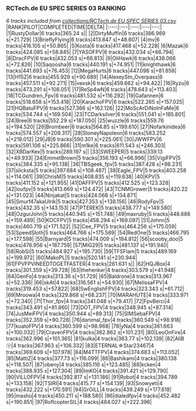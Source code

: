 ### RCTech.de EU SPEC SERIES 03 RANKING
*6 tracks included from [collections/RCTech.de EU SPEC SERIES 03.csv](/collections/RCTech.de%20EU%20SPEC%20SERIES%2003.csv)*
|RANK|PILOT|COMPLETED|TIME|DELTA|
|:---:|:---|:---:|:---|---:|
|1|RustyDollar|6 tracks|365.24 s||
|2|DirtyMuffin|6 tracks|386.969 s|+21.729|
|3|BrieflyFlying|6 tracks|413.847 s|+48.607|
|4|mv|6 tracks|416.105 s|+50.865|
|5|Kosta|6 tracks|417.468 s|+52.228|
|6|Mazak|6 tracks|424.085 s|+58.845|
|7|YASOFPV|6 tracks|432.034 s|+66.794|
|8|DracFPV|6 tracks|432.053 s|+66.813|
|9|OliHawk|6 tracks|438.066 s|+72.826|
|10|Saqoosha|6 tracks|440.191 s|+74.951|
|11|knighthawk|6 tracks|441.693 s|+76.453|
|12|MegaHurts|6 tracks|447.098 s|+81.858|
|13|H15Z|6 tracks|455.929 s|+90.689|
|14|AlexeyStn_Overpass|6 tracks|457.511 s|+92.271|
|15|vexsk|6 tracks|459.662 s|+94.422|
|16|Ryżu|6 tracks|473.291 s|+108.051|
|17|ReSp4wN|6 tracks|478.643 s|+113.403|
|18|TCGundren_Fpv|6 tracks|481.532 s|+116.292|
|19|Gafannen|6 tracks|518.658 s|+153.418|
|20|KarachoFPV|6 tracks|522.265 s|+157.025|
|21|HQBatuFPV|6 tracks|527.366 s|+162.126|
|22|MoScArDiNoInFaMe|6 tracks|534.744 s|+169.504|
|23|TCDarksilver|6 tracks|551.041 s|+185.801|
|24|Bree|6 tracks|552.29 s|+187.050|
|25|wuzzle|6 tracks|559.76 s|+194.520|
|26|Brombeer|6 tracks|564.85 s|+199.610|
|27|Nofarkinidea|6 tracks|574.557 s|+209.317|
|28|StoneyNapoleon|6 tracks|583.252 s|+218.012|
|29|JB|6 tracks|590.301 s|+225.061|
|30|JWWFPV|6 tracks|591.106 s|+225.866|
|31|m1ke|6 tracks|611.543 s|+246.303|
|32|XBDarKex|5 tracks|289.197 s||
|33|SWEEPER|5 tracks|339.13 s|+49.933|
|34|EmmetBrown|5 tracks|356.193 s|+66.996|
|35|VigiFPV|5 tracks|384.335 s|+95.138|
|36|TBSgeek_fpv|5 tracks|387.428 s|+98.231|
|37|slicksta|5 tracks|397.684 s|+108.487|
|38|Eagle_FPV|5 tracks|403.258 s|+114.061|
|39|ChrisM|5 tracks|408.835 s|+119.638|
|40|KPV|5 tracks|411.152 s|+121.955|
|41|DAFFPV|5 tracks|412.525 s|+123.328|
|42|loufpv|5 tracks|413.669 s|+124.472|
|43|TCNMGrower|5 tracks|420.22 s|+131.023|
|44|Ninjakat|5 tracks|424.068 s|+134.871|
|45|Smurf47akaUlrik|5 tracks|427.353 s|+138.156|
|46|RodyFpv|5 tracks|432.35 s|+143.153|
|47|PTEREK|5 tracks|438.777 s|+149.580|
|48|OzgurJohn|5 tracks|440.945 s|+151.748|
|49|maxruby|5 tracks|448.686 s|+159.489|
|50|KOCFPV|5 tracks|458.294 s|+169.097|
|51|Johnn|5 tracks|460.719 s|+171.522|
|52|Cee_FPV|5 tracks|464.256 s|+175.059|
|53|SpeedSloth|5 tracks|464.766 s|+175.569|
|54|RedOne|5 tracks|466.795 s|+177.598|
|55|Barnyard|5 tracks|474.009 s|+184.812|
|56|scooby_doo|5 tracks|476.956 s|+187.759|
|57|MiG29|5 tracks|481.137 s|+191.940|
|58|RobSi|5 tracks|484.927 s|+195.730|
|59|TFSFlam|5 tracks|489.169 s|+199.972|
|60|MakoPL|5 tracks|520.141 s|+230.944|
|61|FPVFPVINEEDTOGETFASTER|4 tracks|261.631 s||
|62|HQJBox|4 tracks|301.359 s|+39.728|
|63|thehenker|4 tracks|303.579 s|+41.948|
|64|GenFo|4 tracks|313.36 s|+51.729|
|65|Baldrone|4 tracks|313.967 s|+52.336|
|66|skAt|4 tracks|316.561 s|+54.930|
|67|MelissaFPV|4 tracks|319.453 s|+57.822|
|68|SwEnglishFPV|4 tracks|323.343 s|+61.712|
|69|Mroowa|4 tracks|329.868 s|+68.237|
|70|MARAHUTE|4 tracks|333.971 s|+72.340|
|71|Thor_fpv|4 tracks|341.048 s|+79.417|
|72|FpvBerci|4 tracks|343.491 s|+81.860|
|73|DOT_FPV|4 tracks|348.945 s|+87.314|
|74|JusMeiFPV|4 tracks|350.944 s|+89.313|
|75|SIMSebaFPV|4 tracks|352.359 s|+90.728|
|76|danimal_fpv|4 tracks|360.549 s|+98.918|
|77|kuatoFPV|4 tracks|360.599 s|+98.968|
|78|yNa|4 tracks|361.663 s|+100.032|
|79|CravenFPV|4 tracks|362.862 s|+101.231|
|80|LeoOnFire|4 tracks|362.996 s|+101.365|
|81|kulka|4 tracks|363.77 s|+102.139|
|82|AliB㋡|4 tracks|367.963 s|+106.332|
|83|ETERNAL☆Star23467|4 tracks|369.609 s|+107.978|
|84|M4TTFPV|4 tracks|374.683 s|+113.052|
|85|MattiZ|4 tracks|377.73 s|+116.099|
|86|Bashikami|4 tracks|380.138 s|+118.507|
|87|obeny|4 tracks|385.116 s|+123.485|
|88|kcken|4 tracks|388.935 s|+127.304|
|89|ImKO|4 tracks|391.421 s|+129.790|
|90|VILLOFPV|4 tracks|392.817 s|+131.186|
|91|Robot|4 tracks|394.789 s|+133.158|
|92|TSIRI|4 tracks|415.77 s|+154.139|
|93|Snowyeti|4 tracks|432.222 s|+170.591|
|94|GrOiLL|4 tracks|439.249 s|+177.618|
|95|mashù|4 tracks|450.211 s|+188.580|
|96|dialedfpv|4 tracks|452.482 s|+190.851|
|97|RoflcopterStL|4 tracks|484.027 s|+222.396|
